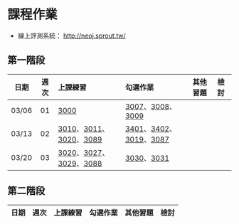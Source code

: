 # 課程作業

* 線上評測系統： http://neoj.sprout.tw/

## 第一階段

| 日期  | 週次 | 上課練習| 勾選作業| 其他習題| 檢討|
| :---: | :--: | :---- | :---- | :----- | :-- |
| 03/06 | 01   | [3000](https://neoj.sprout.tw/problem/3000) | [3007](https://neoj.sprout.tw/problem/3007)、[3008](https://neoj.sprout.tw/problem/3008)、[3009](https://neoj.sprout.tw/problem/3009) | | |
| 03/13 | 02   | [3010](https://neoj.sprout.tw/problem/3010)、[3011](https://neoj.sprout.tw/problem/3011)、[3020](https://neoj.sprout.tw/problem/3020/)、[3089](https://neoj.sprout.tw/problem/3089/) | [3401](https://neoj.sprout.tw/problem/3401)、[3402](https://neoj.sprout.tw/problem/3402)、[3019](https://neoj.sprout.tw/problem/3019)、[3087](https://neoj.sprout.tw/problem/3087) | | |
| 03/20 | 03   | [3020](https://neoj.sprout.tw/problem/3020)、[3027](https://neoj.sprout.tw/problem/3027)、[3029](https://neoj.sprout.tw/problem/3029)、[3088](https://neoj.sprout.tw/problem/3088) | [3030](https://neoj.sprout.tw/problem/3030)、[3031](https://neoj.sprout.tw/problem/3031) | | |

## 第二階段

| 日期  | 週次 | 上課練習| 勾選作業| 其他習題| 檢討|
| :---: | :--: | :---- | :----- | :----- | :----- |
